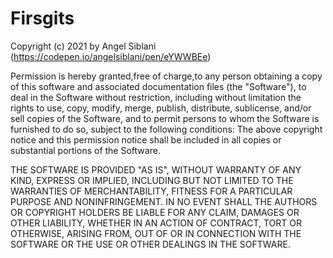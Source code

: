 # Firsgits
Copyright (c) 2021 by Angel Siblani (https://codepen.io/angelsiblani/pen/eYWWBEe)

Permission is hereby granted,free of charge,to any person obtaining a copy of this software and associated documentation files (the "Software"), to deal in the Software without restriction,
including without limitation the rights to use, copy, modify, merge, publish,
distribute, sublicense, and/or sell copies of the Software,
and to permit persons to whom the Software is furnished to do so,
subject to the following conditions:
The above copyright notice and this permission notice
shall be included in all copies or substantial portions of the Software.

THE SOFTWARE IS PROVIDED "AS IS", WITHOUT WARRANTY OF ANY KIND, 
EXPRESS OR IMPLIED, INCLUDING BUT NOT LIMITED TO THE WARRANTIES OF MERCHANTABILITY,
FITNESS FOR A PARTICULAR PURPOSE AND NONINFRINGEMENT.
IN NO EVENT SHALL THE AUTHORS OR COPYRIGHT HOLDERS BE LIABLE FOR ANY CLAIM,
DAMAGES OR OTHER LIABILITY, WHETHER IN AN ACTION OF CONTRACT, TORT OR OTHERWISE,
ARISING FROM, OUT OF OR IN CONNECTION WITH THE SOFTWARE OR THE USE 
OR OTHER DEALINGS IN THE SOFTWARE.

